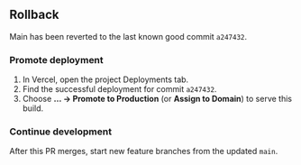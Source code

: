 ## Rollback

Main has been reverted to the last known good commit `a247432`.

### Promote deployment
1. In Vercel, open the project Deployments tab.
2. Find the successful deployment for commit `a247432`.
3. Choose **… → Promote to Production** (or **Assign to Domain**) to serve this build.

### Continue development
After this PR merges, start new feature branches from the updated `main`.
